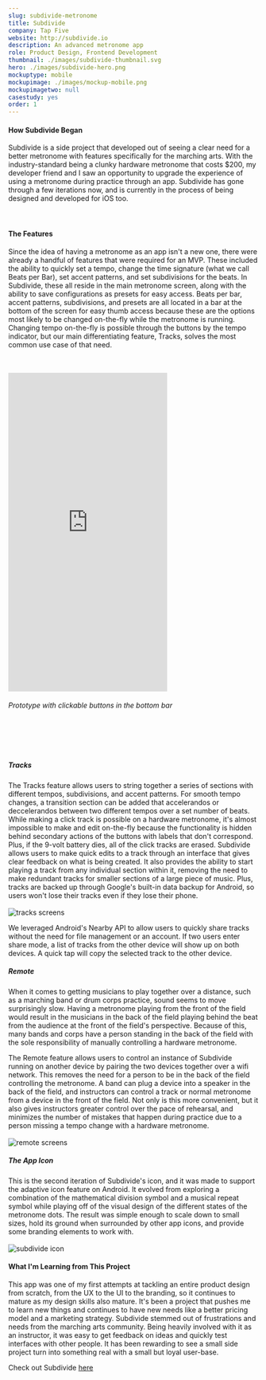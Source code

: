 ```yaml
---
slug: subdivide-metronome
title: Subdivide
company: Tap Five
website: http://subdivide.io
description: An advanced metronome app
role: Product Design, Frontend Development
thumbnail: ./images/subdivide-thumbnail.svg
hero: ./images/subdivide-hero.png
mockuptype: mobile
mockupimage: ./images/mockup-mobile.png
mockupimagetwo: null
casestudy: yes
order: 1
---
```


#### How Subdivide Began
Subdivide is a side project that developed out of seeing a clear need for a better metronome with features specifically for the marching arts. With the industry-standard being a clunky hardware metronome that costs $200, my developer friend and I saw an opportunity to upgrade the experience of using a metronome during practice through an app. Subdivide has gone through a few iterations now, and is currently in the process of being designed and developed for iOS too.
<br /><br /><br /> 

#### The Features
Since the idea of having a metronome as an app isn't a new one, there were already a handful of features that were required for an MVP. These included the ability to quickly set a tempo, change the time signature (what we call Beats per Bar), set accent patterns, and set subdivisions for the beats. In Subdivide, these all reside in the main metronome screen, along with the ability to save configurations as presets for easy access. Beats per bar, accent patterns, subdivisions, and presets are all located in a bar at the bottom of the screen for easy thumb access because these are the options most likely to be changed on-the-fly while the metronome is running. Changing tempo on-the-fly is possible through the buttons by the tempo indicator, but our main differentiating feature, Tracks, solves the most common use case of that need.
<br /><br /><br /> 

<!-- ![](./images/metronome.png) -->

<iframe src="https://subdivide-bottomsheet-prototype-8pzfucox1.now.sh/" width="320" height="640" frameborder="0"></iframe>
<br />
<h6 class="center">Prototype with clickable buttons in the bottom bar</h6>
<br /><br /><br />

##### Tracks
The Tracks feature allows users to string together a series of sections with different tempos, subdivisions, and accent patterns. For smooth tempo changes, a transition section can be added that accelerandos or deccelerandos between two different tempos over a set number of beats. While making a click track is possible on a hardware metronome, it's almost impossible to make and edit on-the-fly because the functionality is hidden behind secondary actions of the buttons with labels that don't correspond. Plus, if the 9-volt battery dies, all of the click tracks are erased. Subdivide allows users to make quick edits to a track through an interface that gives clear feedback on what is being created. It also provides the ability to start playing a track from any individual section within it, removing the need to make redundant tracks for smaller sections of a large piece of music. Plus, tracks are backed up through Google's built-in data backup for Android, so users won't lose their tracks even if they lose their phone. 
<br /><br />
![tracks screens](./images/tracks.png)
<br />

We leveraged Android's Nearby API to allow users to quickly share tracks without the need for file management or an account. If two users enter share mode, a list of tracks from the other device will show up on both devices. A quick tap will copy the selected track to the other device.

##### Remote
When it comes to getting musicians to play together over a distance, such as a marching band or drum corps practice, sound seems to move surprisingly slow. Having a metronome playing from the front of the field would result in the musicians in the back of the field playing behind the beat from the audience at the front of the field's perspective. Because of this, many bands and corps have a person standing in the back of the field with the sole responsibility of manually controlling a hardware metronome. 

The Remote feature allows users to control an instance of Subdivide running on another device by pairing the two devices together over a wifi network. This removes the need for a person to be in the back of the field controlling the metronome. A band can plug a device into a speaker in the back of the field, and instructors can control a track or normal metronome from a device in the front of the field. Not only is this more convenient, but it also gives instructors greater control over the pace of rehearsal, and minimizes the number of mistakes that happen during practice due to a person missing a tempo change with a hardware metronome.
<br /><br />
![remote screens](./images/remote.png)
<br />

##### The App Icon
This is the second iteration of Subdivide's icon, and it was made to support the adaptive icon feature on Android. It evolved from exploring a combination of the mathematical division symbol and a musical repeat symbol while playing off of the visual design of the different states of the metronome dots. The result was simple enough to scale down to small sizes, hold its ground when surrounded by other app icons, and provide some branding elements to work with.
<br /><br />
![subdivide icon](./images/icon.png)
<br />

#### What I'm Learning from This Project
This app was one of my first attempts at tackling an entire product design from scratch, from the UX to the UI to the branding, so it continues to mature as my design skills also mature. It's been a project that pushes me to learn new things and continues to have new needs like a better pricing model and a marketing strategy. Subdivide stemmed out of frustrations and needs from the marching arts community. Being heavily involved with it as an instructor, it was easy to get feedback on ideas and quickly test interfaces with other people. It has been rewarding to see a small side project turn into something real with a small but loyal user-base.

Check out Subdivide [here](https://subdivide.io)
